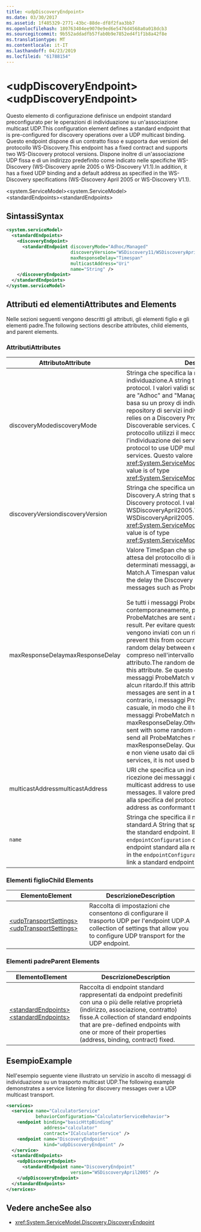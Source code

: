 ```yaml
---
title: <udpDiscoveryEndpoint>
ms.date: 03/30/2017
ms.assetid: 1f485329-2771-43bc-88de-df8f2faa3bb7
ms.openlocfilehash: 180763404ee9070e9ed6e5476d4568a0a018dcb3
ms.sourcegitcommit: 9b552addadfb57fab0b9e7852ed4f1f1b8a42f8e
ms.translationtype: MT
ms.contentlocale: it-IT
ms.lasthandoff: 04/23/2019
ms.locfileid: "61788154"
---
```

# <a name="udpdiscoveryendpoint"></a><span data-ttu-id="18117-101">\<udpDiscoveryEndpoint></span><span class="sxs-lookup"><span data-stu-id="18117-101">\<udpDiscoveryEndpoint></span></span>
<span data-ttu-id="18117-102">Questo elemento di configurazione definisce un endpoint standard preconfigurato per le operazioni di individuazione su un'associazione multicast UDP.</span><span class="sxs-lookup"><span data-stu-id="18117-102">This configuration element defines a standard endpoint that is pre-configured for discovery operations over a UDP multicast binding.</span></span> <span data-ttu-id="18117-103">Questo endpoint dispone di un contratto fisso e supporta due versioni del protocollo WS-Discovery.</span><span class="sxs-lookup"><span data-stu-id="18117-103">This endpoint has a fixed contract and supports two WS-Discovery protocol versions.</span></span> <span data-ttu-id="18117-104">Dispone inoltre di un'associazione UDP fissa e di un indirizzo predefinito come indicato nelle specifiche WS-Discovery (WS-Discovery aprile 2005 o WS-Discovery V1.1).</span><span class="sxs-lookup"><span data-stu-id="18117-104">In addition, it has a fixed UDP binding and a default address as specified in the WS-Discovery specifications (WS-Discovery April 2005 or WS-Discovery V1.1).</span></span>  
  
 <span data-ttu-id="18117-105">\<system.ServiceModel></span><span class="sxs-lookup"><span data-stu-id="18117-105">\<system.ServiceModel></span></span>  
<span data-ttu-id="18117-106">\<standardEndpoints></span><span class="sxs-lookup"><span data-stu-id="18117-106">\<standardEndpoints></span></span>  
  
## <a name="syntax"></a><span data-ttu-id="18117-107">Sintassi</span><span class="sxs-lookup"><span data-stu-id="18117-107">Syntax</span></span>  
  
```xml  
<system.serviceModel>
  <standardEndpoints>
    <discoveryEndpoint>
      <standardEndpoint discoveryMode="Adhoc/Managed"
                        discoveryVersion="WSDiscovery11/WSDiscoveryApril2005"
                        maxResponseDelay="Timespan"
                        multicastAddress="Uri"
                        name="String" />
    </discoveryEndpoint>
  </standardEndpoints>
</system.serviceModel>
```  
  
## <a name="attributes-and-elements"></a><span data-ttu-id="18117-108">Attributi ed elementi</span><span class="sxs-lookup"><span data-stu-id="18117-108">Attributes and Elements</span></span>  
 <span data-ttu-id="18117-109">Nelle sezioni seguenti vengono descritti gli attributi, gli elementi figlio e gli elementi padre.</span><span class="sxs-lookup"><span data-stu-id="18117-109">The following sections describe attributes, child elements, and parent elements.</span></span>  
  
### <a name="attributes"></a><span data-ttu-id="18117-110">Attributi</span><span class="sxs-lookup"><span data-stu-id="18117-110">Attributes</span></span>  
  
|<span data-ttu-id="18117-111">Attributo</span><span class="sxs-lookup"><span data-stu-id="18117-111">Attribute</span></span>|<span data-ttu-id="18117-112">Descrizione</span><span class="sxs-lookup"><span data-stu-id="18117-112">Description</span></span>|  
|---------------|-----------------|  
|<span data-ttu-id="18117-113">discoveryMode</span><span class="sxs-lookup"><span data-stu-id="18117-113">discoveryMode</span></span>|<span data-ttu-id="18117-114">Stringa che specifica la modalità del protocollo di individuazione.</span><span class="sxs-lookup"><span data-stu-id="18117-114">A string that specifies the mode of discovery protocol.</span></span> <span data-ttu-id="18117-115">I valori validi sono "Adhoc" e "Managed".</span><span class="sxs-lookup"><span data-stu-id="18117-115">Valid values are "Adhoc" and "Managed".</span></span> <span data-ttu-id="18117-116">Nella modalità gestita il protocollo si basa su un proxy di individuazione che viene usato come un repository di servizi individuabili.</span><span class="sxs-lookup"><span data-stu-id="18117-116">In managed mode the protocol relies on a Discovery Proxy, which acts as a repository of Discoverable services.</span></span> <span data-ttu-id="18117-117">Con la modalità Adhoc è necessario che il protocollo utilizzi il meccanismo multicast UDP per l'individuazione dei servizi disponibili.</span><span class="sxs-lookup"><span data-stu-id="18117-117">Adhoc mode requires the protocol to use UDP multicast mechanism to find available services.</span></span> <span data-ttu-id="18117-118">Questo valore è di tipo <xref:System.ServiceModel.Discovery.ServiceDiscoveryMode>.</span><span class="sxs-lookup"><span data-stu-id="18117-118">This value is of type <xref:System.ServiceModel.Discovery.ServiceDiscoveryMode>.</span></span>|  
|<span data-ttu-id="18117-119">discoveryVersion</span><span class="sxs-lookup"><span data-stu-id="18117-119">discoveryVersion</span></span>|<span data-ttu-id="18117-120">Stringa che specifica una delle due versioni del protocollo WS-Discovery.</span><span class="sxs-lookup"><span data-stu-id="18117-120">A string that specifies one of the two versions of WS-Discovery protocol.</span></span> <span data-ttu-id="18117-121">I valori validi sono WSDiscovery11 e WSDiscoveryApril2005.</span><span class="sxs-lookup"><span data-stu-id="18117-121">Valid values are WSDiscovery11 and WSDiscoveryApril2005.</span></span> <span data-ttu-id="18117-122">Questo valore è di tipo <xref:System.ServiceModel.Discovery.DiscoveryVersion>.</span><span class="sxs-lookup"><span data-stu-id="18117-122">This value is of type <xref:System.ServiceModel.Discovery.DiscoveryVersion>.</span></span>|  
|<span data-ttu-id="18117-123">maxResponseDelay</span><span class="sxs-lookup"><span data-stu-id="18117-123">maxResponseDelay</span></span>|<span data-ttu-id="18117-124">Valore TimeSpan che specifica il valore massimo per il tempo di attesa del protocollo di individuazione prima dell'invio di determinati messaggi, ad esempio Probe Match o Resolve Match.</span><span class="sxs-lookup"><span data-stu-id="18117-124">A Timespan value that specifies the maximum value for the delay the Discovery protocol will wait before sending certain messages such as Probe Match or Resolve Match.</span></span><br /><br /> <span data-ttu-id="18117-125">Se tutti i messaggi ProbeMatch vengono inviati contemporaneamente, potrebbero verificarsi problemi di rete.</span><span class="sxs-lookup"><span data-stu-id="18117-125">If all ProbeMatches are sent at the same time, a network storm may result.</span></span> <span data-ttu-id="18117-126">Per evitare questo problema, i messaggi ProbeMatch vengono inviati con un ritardo casuale tra ogni ProbeMatch.</span><span class="sxs-lookup"><span data-stu-id="18117-126">To prevent this from occurring, ProbeMatches are sent with a random delay between each ProbeMatch.</span></span> <span data-ttu-id="18117-127">Il ritardo casuale è compreso nell'intervallo tra 0 e il valore impostato da questo attributo.</span><span class="sxs-lookup"><span data-stu-id="18117-127">The random delay is in the range of 0 to the value set by this attribute.</span></span> <span data-ttu-id="18117-128">Se questo attributo viene impostato su 0, i messaggi ProbeMatch vengono inviati in un ciclo breve senza alcun ritardo.</span><span class="sxs-lookup"><span data-stu-id="18117-128">If this attribute is set to 0, then the ProbeMatches messages are sent in a tight loop without any delay.</span></span> <span data-ttu-id="18117-129">In caso contrario, i messaggi ProbeMatch vengono inviati con un ritardo casuale, in modo che il tempo totale richiesto per l'invio di tutti i messaggi ProbeMatch non superi il valore di maxResponseDelay.</span><span class="sxs-lookup"><span data-stu-id="18117-129">Otherwise, the ProbeMatches messages are sent with some random delay such that the total time taken to send all ProbeMatches messages does not exceed the maxResponseDelay.</span></span> <span data-ttu-id="18117-130">Questo valore è importante solo per i servizi e non viene usato dai client.</span><span class="sxs-lookup"><span data-stu-id="18117-130">This value is only relevant for services, it is not used by clients.</span></span>|  
|<span data-ttu-id="18117-131">multicastAddress</span><span class="sxs-lookup"><span data-stu-id="18117-131">multicastAddress</span></span>|<span data-ttu-id="18117-132">URI che specifica un indirizzo multicast da usare per l'invio e la ricezione dei messaggi di individuazione.</span><span class="sxs-lookup"><span data-stu-id="18117-132">A Uri that specifies a multicast address to use for sending and receiving the discovery messages.</span></span> <span data-ttu-id="18117-133">Il valore predefinito è l'indirizzo multicast conforme alla specifica del protocollo.</span><span class="sxs-lookup"><span data-stu-id="18117-133">The default value is the multicast address as conformant to the protocol specification.</span></span>|  
|`name`|<span data-ttu-id="18117-134">Stringa che specifica il nome della configurazione dell'endpoint standard.</span><span class="sxs-lookup"><span data-stu-id="18117-134">A String that specifies the name of the configuration of the standard endpoint.</span></span> <span data-ttu-id="18117-135">Il nome viene usato nell'attributo `endpointConfiguration` dell'endpoint del servizio per collegare un endpoint standard alla relativa configurazione.</span><span class="sxs-lookup"><span data-stu-id="18117-135">The name is used in the `endpointConfiguration` attribute of the service endpoint to link a standard endpoint to its configuration.</span></span>|  
  
### <a name="child-elements"></a><span data-ttu-id="18117-136">Elementi figlio</span><span class="sxs-lookup"><span data-stu-id="18117-136">Child Elements</span></span>  
  
|<span data-ttu-id="18117-137">Elemento</span><span class="sxs-lookup"><span data-stu-id="18117-137">Element</span></span>|<span data-ttu-id="18117-138">Descrizione</span><span class="sxs-lookup"><span data-stu-id="18117-138">Description</span></span>|  
|-------------|-----------------|  
|[<span data-ttu-id="18117-139">\<udpTransportSettings></span><span class="sxs-lookup"><span data-stu-id="18117-139">\<udpTransportSettings></span></span>](../../../../../docs/framework/configure-apps/file-schema/wcf/udptransportsettings.md)|<span data-ttu-id="18117-140">Raccolta di impostazioni che consentono di configurare il trasporto UDP per l'endpoint UDP.</span><span class="sxs-lookup"><span data-stu-id="18117-140">A collection of settings that allow you to configure UDP transport for the UDP endpoint.</span></span>|  
  
### <a name="parent-elements"></a><span data-ttu-id="18117-141">Elementi padre</span><span class="sxs-lookup"><span data-stu-id="18117-141">Parent Elements</span></span>  
  
|<span data-ttu-id="18117-142">Elemento</span><span class="sxs-lookup"><span data-stu-id="18117-142">Element</span></span>|<span data-ttu-id="18117-143">Descrizione</span><span class="sxs-lookup"><span data-stu-id="18117-143">Description</span></span>|  
|-------------|-----------------|  
|[<span data-ttu-id="18117-144">\<standardEndpoints></span><span class="sxs-lookup"><span data-stu-id="18117-144">\<standardEndpoints></span></span>](../../../../../docs/framework/configure-apps/file-schema/wcf/standardendpoints.md)|<span data-ttu-id="18117-145">Raccolta di endpoint standard rappresentati da endpoint predefiniti con una o più delle relative proprietà (indirizzo, associazione, contratto) fisse.</span><span class="sxs-lookup"><span data-stu-id="18117-145">A collection of standard endpoints that are pre-defined endpoints with one or more of their properties (address, binding, contract) fixed.</span></span>|  
  
## <a name="example"></a><span data-ttu-id="18117-146">Esempio</span><span class="sxs-lookup"><span data-stu-id="18117-146">Example</span></span>  
 <span data-ttu-id="18117-147">Nell'esempio seguente viene illustrato un servizio in ascolto di messaggi di individuazione su un trasporto multicast UDP.</span><span class="sxs-lookup"><span data-stu-id="18117-147">The following example demonstrates a service listening for discovery messages over a UDP multicast transport.</span></span>  
  
```xml  
<services>
  <service name="CalculatorService"
           behaviorConfiguration="CalculatorServiceBehavior">
    <endpoint binding="basicHttpBinding"
              address="calculator"
              contract="ICalculatorService" />
    <endpoint name="DiscoveryEndpoint"
              kind="udpDiscoveryEndpoint" />
  </service>
  <standardEndpoints>
    <udpDiscoveryEndpoint>
      <standardEndpoint name="DiscoveryEndpoint"
                        version="WSDiscoveryApril2005" />
    </udpDiscoveryEndpoint>
  </standardEndpoints>
</services>
```  
  
## <a name="see-also"></a><span data-ttu-id="18117-148">Vedere anche</span><span class="sxs-lookup"><span data-stu-id="18117-148">See also</span></span>

- <xref:System.ServiceModel.Discovery.DiscoveryEndpoint>
